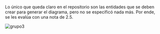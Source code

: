 Lo único que queda claro en el repositorio son las entidades que se deben crear para generar el diagrama, pero no se especificó nada más. Por ende, se les evalúa con una nota de 2.5.

![grupo3](https://github.com/user-attachments/assets/df131518-4a9f-480c-9a12-9d8e57878c73)
